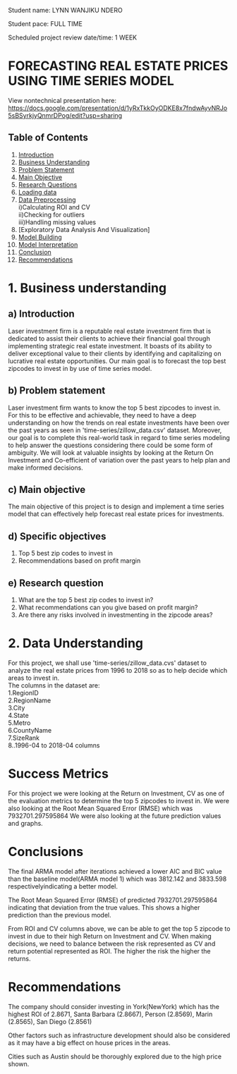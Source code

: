 Student name: LYNN WANJIKU NDERO

Student pace: FULL TIME

Scheduled project review date/time: 1 WEEK



# FORECASTING REAL ESTATE PRICES USING TIME SERIES MODEL

View nontechnical presentation here: https://docs.google.com/presentation/d/1yRxTkkOyODKE8x7fndwAyvNRJo5sBSyrkjyQnmrDPog/edit?usp=sharing

## Table of Contents
1. [Introduction](#introduction)
2. [Business Understanding](#business-understanding)
3. [Problem Statement](#problem-statement)
4. [Main Objective](#main-objective)
5. [Research Questions](#research-questions)
6. [Loading data](#loading-data)
7. [Data Preprocessing](#data-preprocessing)\
     i)Calculating ROI and CV \
     ii)Checking for outliers\
     iii)Handling missing values
8.  [Exploratory Data Analysis And Visualization] 
9.  [Model Building](#model-building)
10. [Model Interpretation](#model-interpretation)
11. [Conclusion](#conclusion)
15. [Recommendations](#recommendations)

# 1. Business understanding

## a) Introduction
Laser investment firm is a reputable  real estate investment firm that is dedicated to assist their clients to achieve their financial goal through implementing strategic real estate investment. It boasts of its ability to deliver exceptional value to their clients by identifying and capitalizing on lucrative real estate opportunities.
Our main goal is to forecast the top best zipcodes to invest in by use of time series model.


## b) Problem statement
Laser investment firm wants to know the top 5 best zipcodes to invest in. For this to be effective and achievable, they need to have a deep understanding on how the trends on real estate investments have been over the past years as seen in 'time-series/zillow_data.csv' dataset. Moreover, our goal is to complete this real-world task in regard to time series modeling to help answer the questions considering there could be some form of ambiguity. We will look at valuable insights by looking at the Return On Investment and Co-efficient of variation over the past years to help plan and make informed decisions.


## c) Main objective
The main objective of this project is to design and implement a time series model  that can effectively help forecast real estate prices for investments.

## d) Specific objectives
1. Top 5 best zip codes to invest in
2. Recommendations based on profit margin


## e) Research question

1. What are the top 5 best zip codes to invest in?
2. What recommendations can you give based on profit margin?
3. Are there any risks involved in investmenting in the zipcode areas?

# 2. Data Understanding
For this project, we shall use 'time-series/zillow_data.cvs' dataset to analyze the real estate prices from 1996 to 2018 so as to help decide which areas to invest in.\
The columns in the dataset are:\
       1.RegionID  \
       2.RegionName \
       3.City  \
       4.State \
       5.Metro\
       6.CountyName\
       7.SizeRank \
       8..1996-04 to 2018-04 columns
  


# Success Metrics
For this project we were looking at the Return on Investment, CV as one of the evaluation metrics to determine the top 5 zipcodes to invest in.
We were also looking at the Root Mean Squared Error (RMSE) which was 7932701.297595864
We were also looking at the future prediction values and graphs.


# Conclusions
The final ARMA model after iterations achieved a lower AIC and BIC value than the baseline model(ARMA model 1) which was 3812.142 and 3833.598 respectivelyindicating a better model.

The Root Mean Squared Error (RMSE) of predicted 7932701.297595864 indicating that deviation from the true values.
This shows a higher prediction than the previous model.

From ROI and CV columns above, we can be able to get the top 5 zipcode to invest in due to their high Return on Investment and CV.
When making decisions, we need to balance between the risk represented as CV and return potential represented as ROI.
The higher the risk the higher the returns.

# Recommendations
The company should consider investing in York(NewYork) which has the highest ROI of 2.8671, Santa Barbara (2.8667), Person (2.8569), Marin (2.8565), San Diego (2.8561)

Other factors such as infrastructure development should also be considered as it may have a big effect on house prices in the areas.

Cities such as Austin should be thoroughly explored due to the high price shown.







